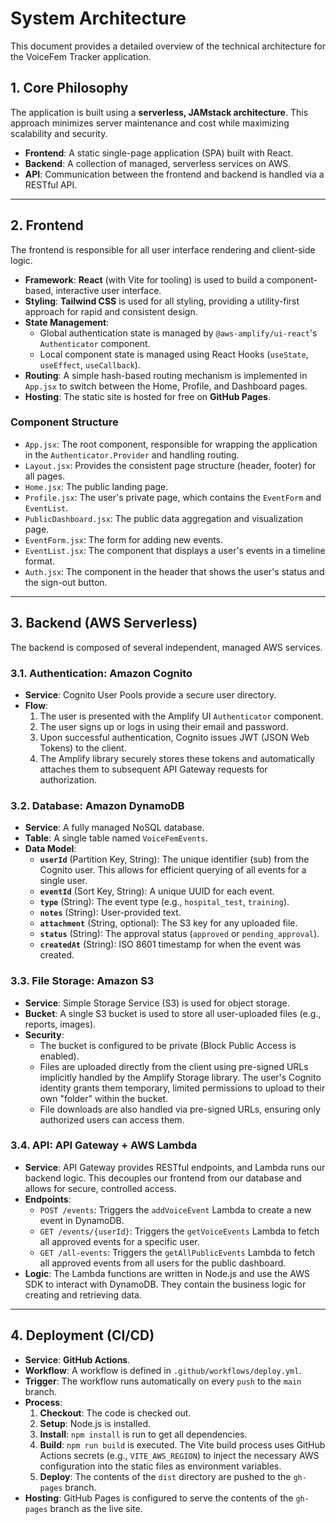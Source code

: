 # System Architecture

This document provides a detailed overview of the technical architecture for the VoiceFem Tracker application.

## 1. Core Philosophy

The application is built using a **serverless, JAMstack architecture**. This approach minimizes server maintenance and cost while maximizing scalability and security.

- **Frontend**: A static single-page application (SPA) built with React.
- **Backend**: A collection of managed, serverless services on AWS.
- **API**: Communication between the frontend and backend is handled via a RESTful API.

---

## 2. Frontend

The frontend is responsible for all user interface rendering and client-side logic.

- **Framework**: **React** (with Vite for tooling) is used to build a component-based, interactive user interface.
- **Styling**: **Tailwind CSS** is used for all styling, providing a utility-first approach for rapid and consistent design.
- **State Management**:
  - Global authentication state is managed by `@aws-amplify/ui-react`'s `Authenticator` component.
  - Local component state is managed using React Hooks (`useState`, `useEffect`, `useCallback`).
- **Routing**: A simple hash-based routing mechanism is implemented in `App.jsx` to switch between the Home, Profile, and Dashboard pages.
- **Hosting**: The static site is hosted for free on **GitHub Pages**.

### Component Structure

- `App.jsx`: The root component, responsible for wrapping the application in the `Authenticator.Provider` and handling routing.
- `Layout.jsx`: Provides the consistent page structure (header, footer) for all pages.
- `Home.jsx`: The public landing page.
- `Profile.jsx`: The user's private page, which contains the `EventForm` and `EventList`.
- `PublicDashboard.jsx`: The public data aggregation and visualization page.
- `EventForm.jsx`: The form for adding new events.
- `EventList.jsx`: The component that displays a user's events in a timeline format.
- `Auth.jsx`: The component in the header that shows the user's status and the sign-out button.

---

## 3. Backend (AWS Serverless)

The backend is composed of several independent, managed AWS services.

### 3.1. Authentication: Amazon Cognito

- **Service**: Cognito User Pools provide a secure user directory.
- **Flow**:
  1. The user is presented with the Amplify UI `Authenticator` component.
  2. The user signs up or logs in using their email and password.
  3. Upon successful authentication, Cognito issues JWT (JSON Web Tokens) to the client.
  4. The Amplify library securely stores these tokens and automatically attaches them to subsequent API Gateway requests for authorization.

### 3.2. Database: Amazon DynamoDB

- **Service**: A fully managed NoSQL database.
- **Table**: A single table named `VoiceFemEvents`.
- **Data Model**:
  - **`userId`** (Partition Key, String): The unique identifier (sub) from the Cognito user. This allows for efficient querying of all events for a single user.
  - **`eventId`** (Sort Key, String): A unique UUID for each event.
  - **`type`** (String): The event type (e.g., `hospital_test`, `training`).
  - **`notes`** (String): User-provided text.
  - **`attachment`** (String, optional): The S3 key for any uploaded file.
  - **`status`** (String): The approval status (`approved` or `pending_approval`).
  - **`createdAt`** (String): ISO 8601 timestamp for when the event was created.

### 3.3. File Storage: Amazon S3

- **Service**: Simple Storage Service (S3) is used for object storage.
- **Bucket**: A single S3 bucket is used to store all user-uploaded files (e.g., reports, images).
- **Security**:
  - The bucket is configured to be private (Block Public Access is enabled).
  - Files are uploaded directly from the client using pre-signed URLs implicitly handled by the Amplify Storage library. The user's Cognito identity grants them temporary, limited permissions to upload to their own "folder" within the bucket.
  - File downloads are also handled via pre-signed URLs, ensuring only authorized users can access them.

### 3.4. API: API Gateway + AWS Lambda

- **Service**: API Gateway provides RESTful endpoints, and Lambda runs our backend logic. This decouples our frontend from our database and allows for secure, controlled access.
- **Endpoints**:
  - `POST /events`: Triggers the `addVoiceEvent` Lambda to create a new event in DynamoDB.
  - `GET /events/{userId}`: Triggers the `getVoiceEvents` Lambda to fetch all approved events for a specific user.
  - `GET /all-events`: Triggers the `getAllPublicEvents` Lambda to fetch all approved events from all users for the public dashboard.
- **Logic**: The Lambda functions are written in Node.js and use the AWS SDK to interact with DynamoDB. They contain the business logic for creating and retrieving data.

---

## 4. Deployment (CI/CD)

- **Service**: **GitHub Actions**.
- **Workflow**: A workflow is defined in `.github/workflows/deploy.yml`.
- **Trigger**: The workflow runs automatically on every `push` to the `main` branch.
- **Process**:
  1. **Checkout**: The code is checked out.
  2. **Setup**: Node.js is installed.
  3. **Install**: `npm install` is run to get all dependencies.
  4. **Build**: `npm run build` is executed. The Vite build process uses GitHub Actions secrets (e.g., `VITE_AWS_REGION`) to inject the necessary AWS configuration into the static files as environment variables.
  5. **Deploy**: The contents of the `dist` directory are pushed to the `gh-pages` branch.
- **Hosting**: GitHub Pages is configured to serve the contents of the `gh-pages` branch as the live site.
